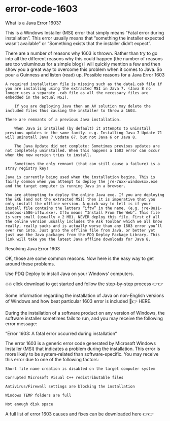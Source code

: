 # error-code-1603

What is a Java Error 1603?

This is a Windows Installer (MSI) error that simply means “Fatal error during installation”. This error usually means that “something the installer expected wasn’t available” or “Something exists that the installer didn’t expect”.

There are a number of reasons why 1603 is thrown. Rather than try to go into all the different reasons why this could happen (the number of reasons are too voluminous for a simple blog) I will quickly mention a few and then show you a great way to overcome this problem when it comes to Java. So pour a Guinness and listen (read) up.
Possible reasons for a Java Error 1603

    A required installation file is missing such as the data1.cab file if you are installing using the extracted MSI in Java 7. (Java 8 no longer uses a separate .cab file as all the necessary files are embedded in the actual MSI).

        If you are deploying Java then an AV solution may delete the included files thus causing the installer to throw a 1603.

    There are remnants of a previous Java installation.

        When Java is installed (by default) it attempts to uninstall previous updates in the same family. e.g. Installing Java 7 Update 71 will uninstall Java 7 Update 67, but not Java 6 or Java 8.

        The Java Update did not complete: Sometimes previous updates are not completely uninstalled. When this happens a 1603 error can occur when the new version tries to install.

        Sometimes the only remnant (that can still cause a failure) is a stray registry key!

    Java is currently being used when the installation begins. This is fairly common when you attempt to deploy the jre-7uxx-windowsxx.exe and the target computer is running Java in a browser.

    You are attempting to deploy the online Java exe. If you are deploying the EXE (and not the extracted MSI) then it is imperative that you only install the offline version. A quick way to tell is if your install file contains the letters “iftw” in the name. (e.g. jre-8u11-windows-i586-iftw.exe). Iftw means “Install From The Web”. This file is very small (usually < 2 MB). NEVER deploy this file. First of all the online version usually includes the Ask Toolbar which we all know really, really sucks and is actually worse than any 1603 error you’ll ever run into. Just grab the offline file from Java, or better yet just use the Java packages from the PDQ Deploy Package Library. This link will take you the latest Java offline downloads for Java 8.

Resolving Java Error 1603

OK, those are some common reasons. Now here is the easy way to get around these problems.

Use PDQ Deploy to install Java on your Windows’ computers. 

🔥🔥 click download to get started and follow the step-by-step process 👉👉

Some information regarding the installation of Java on non-English versions of Windows and how beat particular 1603 error is included 👀👉 HERE.

During the installation of a software product on any version of Windows, the software installer sometimes fails to run, and you may receive the following error message:

“Error 1603: A fatal error occurred during installation“

The error 1603 is a generic error code generated by Microsoft Windows Installer (MSI) that indicates a problem during the installation. This error is more likely to be system-related than software-specific.
You may receive this error due to one of the following factors:

    Short file name creation is disabled on the target computer system

    Corrupted Microsoft Visual C++ redistributable files

    Antivirus/Firewall settings are blocking the installation

    Windows TEMP folders are full

    Not enough disk space

A full list of error 1603 causes and fixes can be downloaded here 👉👉



